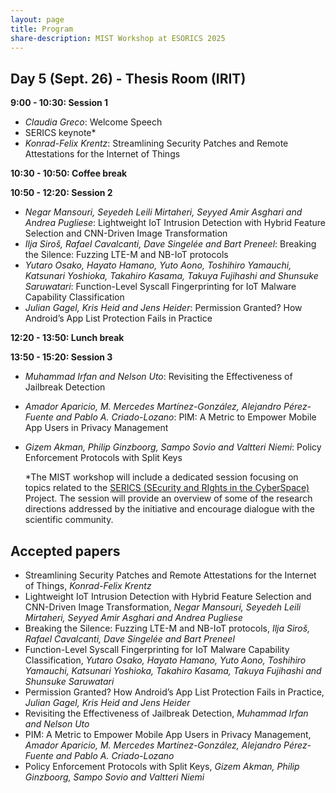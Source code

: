 ```yaml
---
layout: page
title: Program
share-description: MIST Workshop at ESORICS 2025
---
```


## Day 5 (Sept. 26) - Thesis Room (IRIT)

**9:00 - 10:30: Session 1**
- _Claudia Greco_: Welcome Speech
- SERICS keynote*
- _Konrad-Felix Krentz_: Streamlining Security Patches and Remote Attestations for the Internet of Things

**10:30 - 10:50: Coffee break**

**10:50 - 12:20: Session 2**
- _Negar Mansouri, Seyedeh Leili Mirtaheri, Seyyed Amir Asghari and Andrea Pugliese_: Lightweight IoT Intrusion Detection with Hybrid Feature Selection and CNN-Driven Image Transformation
- _Ilja Siroš, Rafael Cavalcanti, Dave Singelée and Bart Preneel_: Breaking the Silence: Fuzzing LTE-M and NB-IoT protocols
- _Yutaro Osako, Hayato Hamano, Yuto Aono, Toshihiro Yamauchi, Katsunari Yoshioka, Takahiro Kasama, Takuya Fujihashi and Shunsuke Saruwatari_: Function-Level Syscall Fingerprinting for IoT Malware Capability Classification
- _Julian Gagel, Kris Heid and Jens Heider_: Permission Granted? How Android’s App List Protection Fails in Practice

**12:20 - 13:50: Lunch break**

**13:50 - 15:20: Session 3**
- _Muhammad Irfan and Nelson Uto_: Revisiting the Effectiveness of Jailbreak Detection
- _Amador Aparicio, M. Mercedes Martínez-González, Alejandro Pérez-Fuente and Pablo A. Criado-Lozano_: PIM: A Metric to Empower Mobile App Users in Privacy Management
- _Gizem Akman, Philip Ginzboorg, Sampo Sovio and Valtteri Niemi_: Policy Enforcement Protocols with Split Keys
  
  *The MIST workshop will include a dedicated session focusing on topics related to the <a href="https://serics.eu/">SERICS (SEcurity and RIghts in the CyberSpace)</a> Project. The session will provide an overview of some of the research directions addressed by the initiative and encourage dialogue with the scientific community.

## Accepted papers
- Streamlining Security Patches and Remote Attestations for the Internet of Things, _Konrad-Felix Krentz_
- Lightweight IoT Intrusion Detection with Hybrid Feature Selection and CNN-Driven Image Transformation, _Negar Mansouri, Seyedeh Leili Mirtaheri, Seyyed Amir Asghari and Andrea Pugliese_
- Breaking the Silence: Fuzzing LTE-M and NB-IoT protocols, _Ilja Siroš, Rafael Cavalcanti, Dave Singelée and Bart Preneel_
- Function-Level Syscall Fingerprinting for IoT Malware Capability Classification, _Yutaro Osako, Hayato Hamano, Yuto Aono, Toshihiro Yamauchi, Katsunari Yoshioka, Takahiro Kasama, Takuya Fujihashi and Shunsuke Saruwatari_
- Permission Granted? How Android’s App List Protection Fails in Practice, _Julian Gagel, Kris Heid and Jens Heider_
- Revisiting the Effectiveness of Jailbreak Detection, _Muhammad Irfan and Nelson Uto_
- PIM: A Metric to Empower Mobile App Users in Privacy Management, _Amador Aparicio, M. Mercedes Martínez-González, Alejandro Pérez-Fuente and Pablo A. Criado-Lozano_
- Policy Enforcement Protocols with Split Keys, _Gizem Akman, Philip Ginzboorg, Sampo Sovio and Valtteri Niemi_
